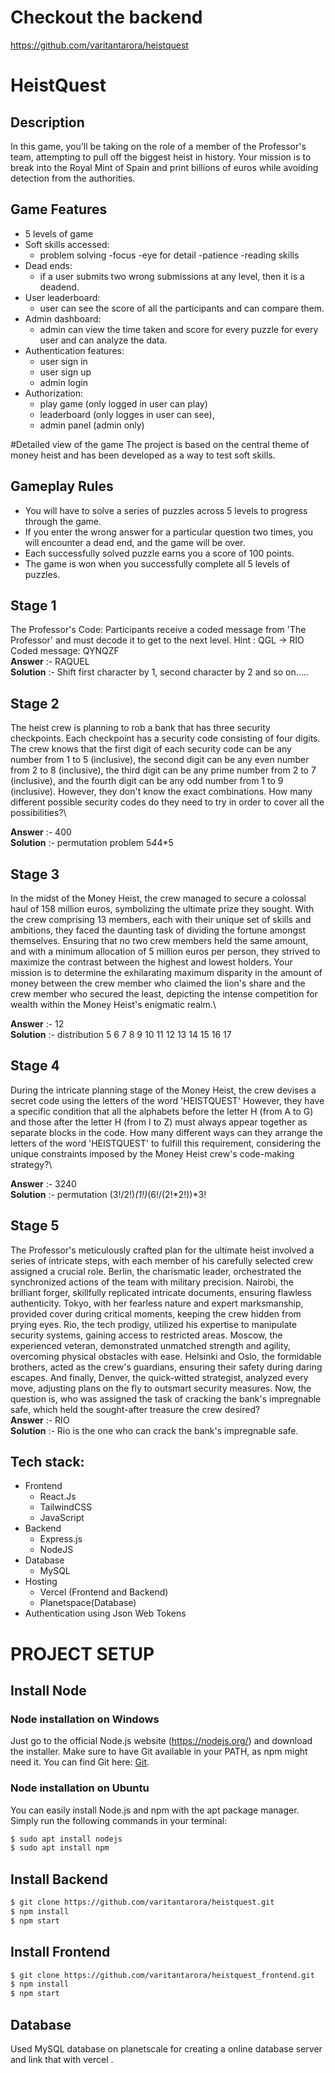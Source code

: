 # Checkout the backend
https://github.com/varitantarora/heistquest


# HeistQuest

## Description

In this game, you'll be taking on the role of a member of the Professor's team, attempting to pull off the biggest heist in history. Your mission is to break into the Royal Mint of Spain and print billions of euros while avoiding detection from the authorities.

## Game Features

- 5 levels of game
- Soft skills accessed:
  - problem solving
  -focus
  -eye for detail
  -patience
  -reading skills
- Dead ends: 
  - if a user submits two wrong submissions at any level, then it is a deadend.
- User leaderboard:
  - user can see the score of all the participants and can compare them.
- Admin dashboard:
  - admin can view the time taken and score for every puzzle for every user and can analyze the data.
- Authentication features:
  - user sign in
  - user sign up
  - admin login
- Authorization: 
  - play game (only logged in user can play)
  - leaderboard (only logges in user can see), 
  - admin panel (admin only)

#Detailed view of the game
 The project is based on the central theme of money heist and has been developed as a way to test soft skills.
 
 ## Gameplay Rules

- You will have to solve a series of puzzles across 5 levels to progress through the game.
- If you enter the wrong answer for a particular question two times, you will encounter a dead end, and the game will be over.
- Each successfully solved puzzle earns you a score of 100 points.
- The game is won when you successfully complete all 5 levels of puzzles.

## Stage 1
  The Professor's Code: Participants receive a coded message from 'The Professor' and must decode it to get to the next level. Hint : QGL -> RIO Coded message: QYNQZF\
  **Answer** :- RAQUEL \
  **Solution** :- Shift first character by 1, second character by 2 and so on.....

## Stage 2
  The heist crew is planning to rob a bank that has three security checkpoints. Each checkpoint has a security code consisting of four digits. The crew knows that the first digit of each security code can be any number from 1 to 5 (inclusive), the second digit can be any even number from 2 to 8 (inclusive), the third digit can be any prime number from 2 to 7 (inclusive), and the fourth digit can be any odd number from 1 to 9 (inclusive). However, they don't know the exact combinations. How many different possible security codes do they need to try in order to cover all the possibilities?\

  **Answer** :- 400 \
  **Solution** :- permutation problem 5*4*4*5

## Stage 3
  In the midst of the Money Heist, the crew managed to secure a colossal haul of 158 million euros, symbolizing the ultimate prize they sought. With the crew comprising 13 members, each with their unique set of skills and ambitions, they faced the daunting task of dividing the fortune amongst themselves. Ensuring that no two crew members held the same amount, and with a minimum allocation of 5 million euros per person, they strived to maximize the contrast between the highest and lowest holders. Your mission is to determine the exhilarating maximum disparity in the amount of money between the crew member who claimed the lion's share and the crew member who secured the least, depicting the intense competition for wealth within the Money Heist's enigmatic realm.\

  **Answer** :- 12 \
  **Solution** :- distribution 5 6 7 8 9 10 11 12 13 14 15 16 17


## Stage 4
  During the intricate planning stage of the Money Heist, the crew devises a secret code using the letters of the word 'HEISTQUEST' However, they have a specific condition that all the alphabets before the letter H (from A to G) and those after the letter H (from I to Z) must always appear together as separate blocks in the code. How many different ways can they arrange the letters of the word 'HEISTQUEST' to fulfill this requirement, considering the unique constraints imposed by the Money Heist crew's code-making strategy?\

  **Answer** :- 3240 \
  **Solution** :- permutation (3!/2!)*(1!)*(6!/(2!*2!))*3!

## Stage 5
  The Professor's meticulously crafted plan for the ultimate heist involved a series of intricate steps, with each member of his carefully selected crew assigned a crucial role. Berlin, the charismatic leader, orchestrated the synchronized actions of the team with military precision. Nairobi, the brilliant forger, skillfully replicated intricate documents, ensuring flawless authenticity. Tokyo, with her fearless nature and expert marksmanship, provided cover during critical moments, keeping the crew hidden from prying eyes. Rio, the tech prodigy, utilized his expertise to manipulate security systems, gaining access to restricted areas. Moscow, the experienced veteran, demonstrated unmatched strength and agility, overcoming physical obstacles with ease. Helsinki and Oslo, the formidable brothers, acted as the crew's guardians, ensuring their safety during daring escapes. And finally, Denver, the quick-witted strategist, analyzed every move, adjusting plans on the fly to outsmart security measures. Now, the question is, who was assigned the task of cracking the bank's impregnable safe, which held the sought-after treasure the crew desired? \
  **Answer** :- RIO \
  **Solution** :- Rio is the one who can crack the bank's impregnable safe.

## Tech stack:
- Frontend
    - React.Js
    - TailwindCSS
    - JavaScript
- Backend
    - Express.js
    - NodeJS
- Database 
    - MySQL
- Hosting
    - Vercel (Frontend and Backend)
    - Planetspace(Database)
- Authentication using Json Web Tokens


# PROJECT SETUP

## Install Node

### Node installation on Windows
Just go to the official Node.js website (https://nodejs.org/) and download the installer. Make sure to have Git available in your PATH, as npm might need it. You can find Git here: [Git](https://git-scm.com/).

### Node installation on Ubuntu
You can easily install Node.js and npm with the apt package manager. Simply run the following commands in your terminal:
  ```bash
  $ sudo apt install nodejs
  $ sudo apt install npm 
  ```

## Install Backend
  ```bash
  $ git clone https://github.com/varitantarora/heistquest.git
  $ npm install
  $ npm start
  ```
  
## Install Frontend
  ```bash
  $ git clone https://github.com/varitantarora/heistquest_frontend.git
  $ npm install
  $ npm start
  ```
## Database
  Used MySQL database on planetscale for creating a online database server and link that with vercel .
